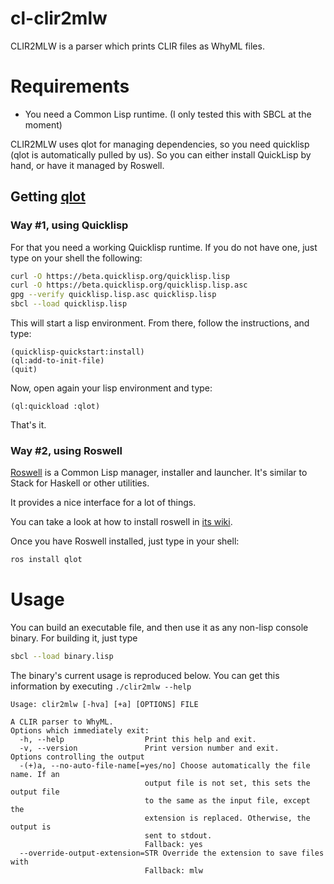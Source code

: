 # cl-clir2mlw
CLIR2MLW is a parser which prints CLIR files as WhyML files.

# Requirements
- You need a Common Lisp runtime. (I only tested this with SBCL at the moment)

CLIR2MLW uses qlot for managing dependencies, so you need quicklisp
(qlot is automatically pulled by us). So you can either install
QuickLisp by hand, or have it managed by Roswell.

## Getting [qlot][qlot]
### Way #1, using Quicklisp
For that you need a working Quicklisp runtime.
If you do not have one, just type on your shell the following:

```bash
curl -O https://beta.quicklisp.org/quicklisp.lisp
curl -O https://beta.quicklisp.org/quicklisp.lisp.asc
gpg --verify quicklisp.lisp.asc quicklisp.lisp
sbcl --load quicklisp.lisp
```

This will start a lisp environment. From there, follow the instructions, and type:

```common-lisp
(quicklisp-quickstart:install)
(ql:add-to-init-file)
(quit)
```

Now, open again your lisp environment and type:

```common-lisp
(ql:quickload :qlot)
```

That's it.

### Way #2, using Roswell

[Roswell][ros] is a Common Lisp manager, installer and launcher. It's
similar to Stack for Haskell or other utilities.

It provides a nice interface for a lot of things.

You can take a look at how to install roswell in [its wiki][ros-install].

  [ros-install]: https://github.com/roswell/roswell/wiki/1.-Installation
  
Once you have Roswell installed, just type in your shell:

```bash
ros install qlot
```

# Usage

You can build an executable file, and then use it as any non-lisp
console binary. For building it, just type

```bash
sbcl --load binary.lisp
```

The binary's current usage is reproduced below. You can get this
information by executing `./clir2mlw --help`

```
Usage: clir2mlw [-hva] [+a] [OPTIONS] FILE

A CLIR parser to WhyML.
Options which immediately exit:
  -h, --help                  Print this help and exit.
  -v, --version               Print version number and exit.
Options controlling the output
  -(+)a, --no-auto-file-name[=yes/no] Choose automatically the file name. If an 
                              output file is not set, this sets the output file 
                              to the same as the input file, except the 
                              extension is replaced. Otherwise, the output is 
                              sent to stdout.
                              Fallback: yes
  --override-output-extension=STR Override the extension to save files with
                              Fallback: mlw
```


[qlot]: https://github.com/fukamachi/qlot
[ros]: https://github.com/roswell/roswell
